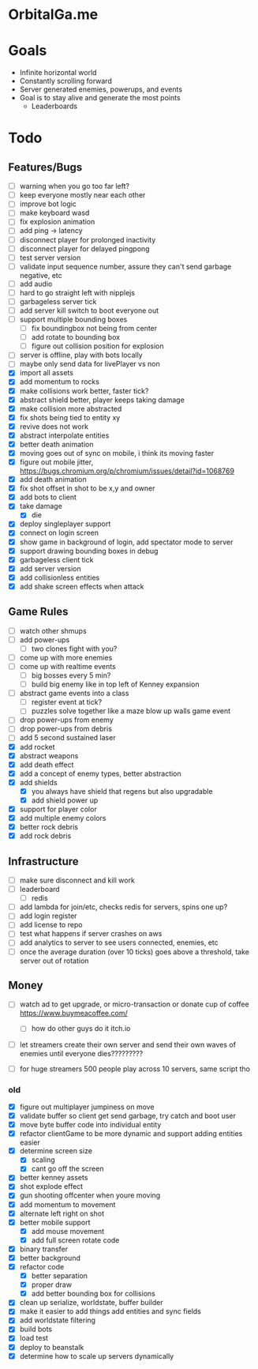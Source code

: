 # OrbitalGa.me

# Goals

- Infinite horizontal world
- Constantly scrolling forward
- Server generated enemies, powerups, and events
- Goal is to stay alive and generate the most points
  - Leaderboards

# Todo

## Features/Bugs

- [ ] warning when you go too far left?
- [ ] keep everyone mostly near each other
- [ ] improve bot logic
- [ ] make keyboard wasd
- [ ] fix explosion animation
- [ ] add ping -> latency
- [ ] disconnect player for prolonged inactivity 
- [ ] disconnect player for delayed pingpong 
- [ ] test server version
- [ ] validate input sequence number, assure they can't send garbage negative, etc
- [ ] add audio
- [ ] hard to go straight left with nipplejs
- [ ] garbageless server tick
- [ ] add server kill switch to boot everyone out
- [ ] support multiple bounding boxes
  - [ ] fix boundingbox not being from center
  - [ ] add rotate to bounding box
  - [ ] figure out collision position for explosion
- [ ] server is offline, play with bots locally
- [ ] maybe only send data for livePlayer vs non
- [x] import all assets
- [x] add momentum to rocks
- [x] make collisions work better, faster tick?
- [x] abstract shield better, player keeps taking damage
- [x] make collision more abstracted
- [x] fix shots being tied to entity xy
- [x] revive does not work 
- [x] abstract interpolate entities
- [x] better death animation
- [x] moving goes out of sync on mobile, i think its moving faster
- [x] figure out mobile jitter, https://bugs.chromium.org/p/chromium/issues/detail?id=1068769 
- [x] add death animation 
- [x] fix shot offset in shot to be x,y and owner 
- [x] add bots to client
- [x] take damage
  - [x] die
- [x] deploy singleplayer support
- [x] connect on login screen
- [x] show game in background of login, add spectator mode to server
- [x] support drawing bounding boxes in debug
- [x] garbageless client tick
- [x] add server version
- [x] add collisionless entities
- [x] add shake screen effects when attack

## Game Rules

- [ ] watch other shmups
- [ ] add power-ups
  - [ ] two clones fight with you?
- [ ] come up with more enemies
- [ ] come up with realtime events
  - [ ] big bosses every 5 min?
  - [ ] build big enemy like in top left of Kenney expansion
- [ ] abstract game events into a class
  - [ ] register event at tick?
  - [ ] puzzles solve together like a maze blow up walls game event
- [ ] drop power-ups from enemy
- [ ] drop power-ups from debris
- [ ] add 5 second sustained laser
- [x] add rocket
- [x] abstract weapons
- [x] add death effect
- [x] add a concept of enemy types, better abstraction
- [x] add shields
  - [x] you always have shield that regens but also upgradable
  - [x] add shield power up
- [x] support for player color
- [x] add multiple enemy colors
- [x] better rock debris
- [x] add rock debris

## Infrastructure

- [ ] make sure disconnect and kill work
- [ ] leaderboard
  - [ ] redis
- [ ] add lambda for join/etc, checks redis for servers, spins one up?
- [ ] add login register
- [ ] add license to repo
- [ ] test what happens if server crashes on aws
- [ ] add analytics to server to see users connected, enemies, etc
- [ ] once the average duration (over 10 ticks) goes above a threshold, take server out of rotation 

## Money

- [ ] watch ad to get upgrade, or micro-transaction or donate cup of coffee https://www.buymeacoffee.com/
  - [ ] how do other guys do it itch.io
- [ ] let streamers create their own server and send their own waves of enemies until everyone dies?????????
- [ ] for huge streamers 500 people play across 10 servers, same script tho


### old

* [x] figure out multiplayer jumpiness on move
* [x] validate buffer so client get send garbage, try catch and boot user
* [x] move byte buffer code into individual entity
* [x] refactor clientGame to be more dynamic and support adding entities easier
* [x] determine screen size
  - [x] scaling
  - [x] cant go off the screen
* [x] better kenney assets
* [x] shot explode effect
* [x] gun shooting offcenter when youre moving
* [x] add momentum to movement
* [x] alternate left right on shot
* [x] better mobile support
  - [x] add mouse movement
  - [x] add full screen rotate code
* [x] binary transfer
* [x] better background
* [x] refactor code
  - [x] better separation
  - [x] proper draw
  - [x] add better bounding box for collisions
* [x] clean up serialize, worldstate, buffer builder
* [x] make it easier to add things add entities and sync fields
* [x] add worldstate filtering
* [x] build bots
* [x] load test
* [x] deploy to beanstalk
* [x] determine how to scale up servers dynamically
